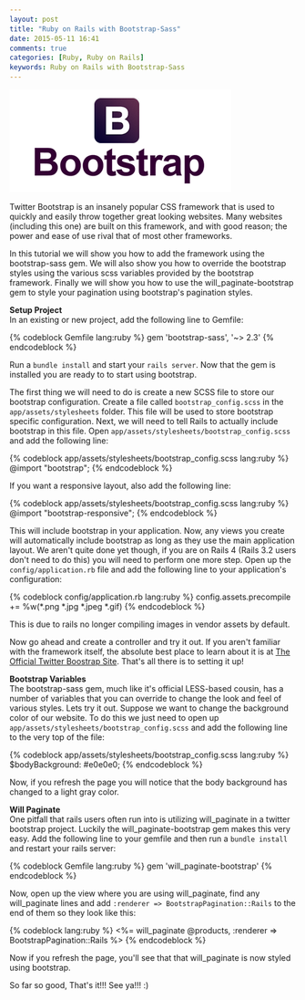 ```yaml
---
layout: post
title: "Ruby on Rails with Bootstrap-Sass"
date: 2015-05-11 16:41
comments: true
categories: [Ruby, Ruby on Rails]
keywords: Ruby on Rails with Bootstrap-Sass
---
```


<p>
  <img src="/images/bootstrap.png" alt="Ruby on Rails with Bootstrap-Sass" />
</p>

<p>
  Twitter Bootstrap is an insanely popular CSS framework that is used to quickly and easily throw together great looking websites. Many websites (including this one) are built on this framework, and with good reason; the power and ease of use rival that of most other frameworks.
</p>

<p>
  In this tutorial we will show you how to add the framework using the bootstrap-sass gem. We will also show you how to override the bootstrap styles using the various scss variables provided by the bootstrap framework. Finally we will show you how to use the will_paginate-bootstrap gem to style your pagination using bootstrap's pagination styles.
</p>

<p>
  <strong>Setup Project</strong><br/>
  In an existing or new project, add the following line to Gemfile:
</p>

{% codeblock Gemfile lang:ruby %}
gem 'bootstrap-sass', '~> 2.3'
{% endcodeblock %}

<p>
  Run a <code>bundle install</code> and start your <code>rails server</code>. Now that the gem is installed you are ready to to start using bootstrap.
</p>

<p>
  The first thing we will need to do is create a new SCSS file to store our bootstrap configuration. Create a file called <code>bootstrap_config.scss</code> in the <code>app/assets/stylesheets</code> folder.  This file will be used to store bootstrap specific configuration. Next, we will need to tell Rails to actually include bootstrap in this file. Open <code>app/assets/stylesheets/bootstrap_config.scss</code> and add the following line:
</p>

{% codeblock app/assets/stylesheets/bootstrap_config.scss lang:ruby %}
@import "bootstrap";
{% endcodeblock %}

<p>
  If you want a responsive layout, also add the following line:
</p>

{% codeblock app/assets/stylesheets/bootstrap_config.scss lang:ruby %}
@import "bootstrap-responsive";
{% endcodeblock %}

<p>
  This will include bootstrap in your application. Now, any views you create will automatically include bootstrap as long as they use the main application layout. We aren't quite done yet though, if you are on Rails 4 (Rails 3.2 users don't need to do this) you will need to perform one more step. Open up the <code>config/application.rb</code> file and add the following line to your application's configuration:
</p>

{% codeblock config/application.rb lang:ruby %}
config.assets.precompile += %w(*.png *.jpg *.jpeg *.gif)
{% endcodeblock %}

<p>
  This is due to rails no longer compiling images in vendor assets by default.
</p>

<p>
  Now go ahead and create a controller and try it out. If you aren't familiar with the framework itself, the absolute best place to learn about it is at <a href="http://getbootstrap.com/" target="_blank">The Official Twitter Boostrap Site</a>. That's all there is to setting it up!
</p>

<p>
  <strong>Bootstrap Variables</strong><br/>
  The bootstrap-sass gem, much like it's official LESS-based cousin, has a number of variables that you can override to change the look and feel of various styles. Lets try it out. Suppose we want to change the background color of our website. To do this we just need to open up <code>app/assets/stylesheets/bootstrap_config.scss</code> and add the following line to the very top of the file:
</p>

{% codeblock app/assets/stylesheets/bootstrap_config.scss lang:ruby %}
$bodyBackground: #e0e0e0;
{% endcodeblock %}

<p>
  Now, if you refresh the page you will notice that the body background has changed to a light gray color. 
</p>

<p>
  <strong>Will Paginate</strong><br/>
  One pitfall that rails users often run into is utilizing will_paginate in a twitter bootstrap project. Luckily the will_paginate-bootstrap gem makes this very easy. Add the following line to your gemfile and then run a <code>bundle install</code> and restart your rails server:
</p>

{% codeblock Gemfile lang:ruby %}
gem 'will_paginate-bootstrap'
{% endcodeblock %}

<p>
  Now, open up the view where you are using will_paginate, find any will_paginate lines and add <code>:renderer => BootstrapPagination::Rails</code> to the end of them so they look like this:
</p>

{% codeblock lang:ruby %}
<%= will_paginate @products, :renderer => BootstrapPagination::Rails %>
{% endcodeblock %}

<p>
  Now if you refresh the page, you'll see that that will_paginate is now styled using bootstrap.
</p>

<p>
  So far so good, That's it!!! See ya!!! :)
</p>

